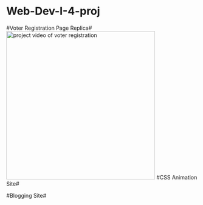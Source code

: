 # Web-Dev-I-4-proj

#Voter Registration Page Replica#
<img src="Voter\ Registration\ Website/Assets/" alt="project video of voter registration" height=391px width=391px/>
#CSS Animation Site#

#Blogging Site#
